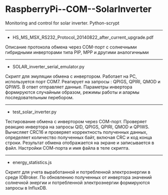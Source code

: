  # RaspberryPi--COM--SolarInverter
  
 Monitoring and control for solar inverter. Python-scrypt

----------------------------------------------------------------------------------------------------------------------------------------
- HS_MS_MSX_RS232_Protocol_20140822_after_current_upgrade.pdf

 Описание протокола обмена через COM-порт с солнечными гибридными инверторами типа PIP, MPP и другими аналогичными
 
----------------------------------------------------------------------------------------------------------------------------------------
 - SOLAR_inverter_serial_emulator.py 
 
Cкрипт для эмуляции обмена с инвертором. Работает на PC, используется порт СОМ7. Реагирует на запросы : QPIGS, QPIRI, QMOD и QPIWS.
В ответ отправляет данные. Параметры инвертора формируются случайным образом, режимы работы и алармы последовательным перебором.

----------------------------------------------------------------------------------------------------------------------------------------
- test_solar_inverter.py

Тестирование обмена с инвертором через СОМ-порт. Проверяет реакцию инвертора на запросы QID, QPIGS, QPIRI, QMOD и QPIWS.
Вычисляет СRC16 и проверяет корректность полученных данных, определяет количество полученных байт, включая CRC и код конца строки.
Результат обмена отображается на экране и записывается в файл. 
Настройки СОМ-порта и имя файла в теле скрипта.

----------------------------------------------------------------------------------------------------------------------------------------
- energy_statistics.js

Скрипт для учета выработанной и потребленной электроэнергии в среде IOBroker.
По обновлению полученных от инвертора значений солнечной энергии и потребленной электроэнергии формируются запросы в InfluxDB.
